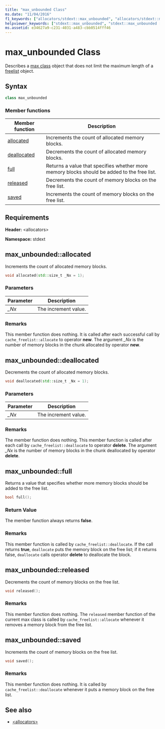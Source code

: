 ```yaml
---
title: "max_unbounded Class"
ms.date: "11/04/2016"
f1_keywords: ["allocators/stdext::max_unbounded", "allocators/stdext::max_unbounded::allocated", "allocators/stdext::max_unbounded::deallocated", "allocators/stdext::max_unbounded::full", "allocators/stdext::max_unbounded::released", "allocators/stdext::max_unbounded::saved"]
helpviewer_keywords: ["stdext::max_unbounded", "stdext::max_unbounded [C++], allocated", "stdext::max_unbounded [C++], deallocated", "stdext::max_unbounded [C++], full", "stdext::max_unbounded [C++], released", "stdext::max_unbounded [C++], saved"]
ms.assetid: e34627a9-c231-4031-a483-cbb0514fff46
---
```

# max_unbounded Class

Describes a [max class](../standard-library/allocators-header.md) object that does not limit the maximum length of a [freelist](../standard-library/freelist-class.md) object.

## Syntax

```cpp
class max_unbounded
```

### Member functions

|Member function|Description|
|-|-|
|[allocated](#allocated)|Increments the count of allocated memory blocks.|
|[deallocated](#deallocated)|Decrements the count of allocated memory blocks.|
|[full](#full)|Returns a value that specifies whether more memory blocks should be added to the free list.|
|[released](#released)|Decrements the count of memory blocks on the free list.|
|[saved](#saved)|Increments the count of memory blocks on the free list.|

## Requirements

**Header:** \<allocators>

**Namespace:** stdext

## <a name="allocated"></a>  max_unbounded::allocated

Increments the count of allocated memory blocks.

```cpp
void allocated(std::size_t _Nx = 1);
```

### Parameters

|Parameter|Description|
|---------------|-----------------|
|*_Nx*|The increment value.|

### Remarks

This member function does nothing. It is called after each successful call by `cache_freelist::allocate` to operator **new**. The argument *_Nx* is the number of memory blocks in the chunk allocated by operator **new**.

## <a name="deallocated"></a>  max_unbounded::deallocated

Decrements the count of allocated memory blocks.

```cpp
void deallocated(std::size_t _Nx = 1);
```

### Parameters

|Parameter|Description|
|---------------|-----------------|
|*_Nx*|The increment value.|

### Remarks

The member function does nothing. This member function is called after each call by `cache_freelist::deallocate` to operator **delete**. The argument *_Nx* is the number of memory blocks in the chunk deallocated by operator **delete**.

## <a name="full"></a>  max_unbounded::full

Returns a value that specifies whether more memory blocks should be added to the free list.

```cpp
bool full();
```

### Return Value

The member function always returns **false**.

### Remarks

This member function is called by `cache_freelist::deallocate`. If the call returns **true**, `deallocate` puts the memory block on the free list; if it returns false, `deallocate` calls operator **delete** to deallocate the block.

## <a name="released"></a>  max_unbounded::released

Decrements the count of memory blocks on the free list.

```cpp
void released();
```

### Remarks

This member function does nothing. The `released` member function of the current max class is called by `cache_freelist::allocate` whenever it removes a memory block from the free list.

## <a name="saved"></a>  max_unbounded::saved

Increments the count of memory blocks on the free list.

```cpp
void saved();
```

### Remarks

This member function does nothing. It is called by `cache_freelist::deallocate` whenever it puts a memory block on the free list.

## See also

- [\<allocators>](../standard-library/allocators-header.md)
